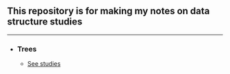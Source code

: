 ## This repository is for making my notes on **data structure** studies
----
- ### **Trees**
    - [See studies](https://github.com/Luisgustavom1/data-structures/trees)
